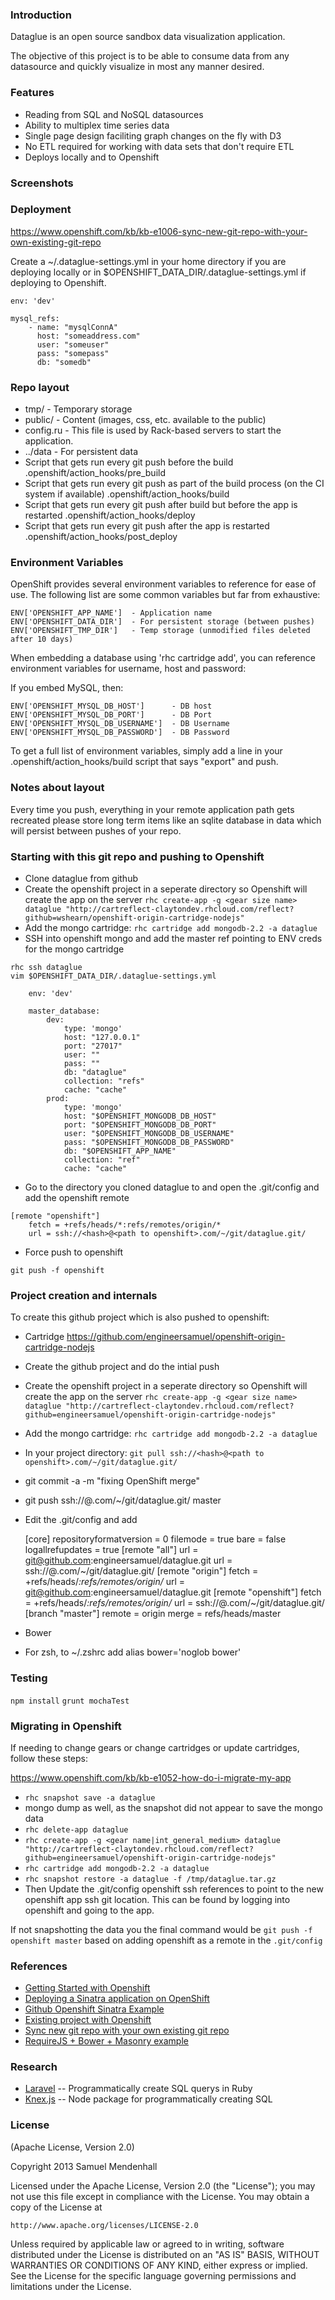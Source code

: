 ### Introduction

Dataglue is an open source sandbox data visualization application.


The objective of this project is to be able to consume data from any datasource and quickly visualize in most any manner desired.

### Features
* Reading from SQL and NoSQL datasources
* Ability to multiplex time series data
* Single page design faciliting graph changes on the fly with D3
* No ETL required for working with data sets that don't require ETL
* Deploys locally and to Openshift

### Screenshots

### Deployment

https://www.openshift.com/kb/kb-e1006-sync-new-git-repo-with-your-own-existing-git-repo

Create a ~/.dataglue-settings.yml in your home directory if you are deploying locally or in $OPENSHIFT_DATA_DIR/.dataglue-settings.yml if deploying to Openshift.

    env: 'dev'

    mysql_refs: 
        - name: "mysqlConnA"
          host: "someaddress.com"
          user: "someuser"
          pass: "somepass"
          db: "somedb"


### Repo layout
* tmp/ - Temporary storage
* public/ - Content (images, css, etc. available to the public)
* config.ru - This file is used by Rack-based servers to start the application.
* ../data - For persistent data
* Script that gets run every git push before the build
    .openshift/action_hooks/pre_build
* Script that gets run every git push as part of the build process (on the CI system if available)
    .openshift/action_hooks/build 
* Script that gets run every git push after build but before the app is restarted
    .openshift/action_hooks/deploy
* Script that gets run every git push after the app is restarted
    .openshift/action_hooks/post_deploy


### Environment Variables
OpenShift provides several environment variables to reference for ease
of use.  The following list are some common variables but far from exhaustive:

    ENV['OPENSHIFT_APP_NAME']  - Application name
    ENV['OPENSHIFT_DATA_DIR']  - For persistent storage (between pushes)
    ENV['OPENSHIFT_TMP_DIR']   - Temp storage (unmodified files deleted after 10 days)

When embedding a database using 'rhc cartridge add', you can reference environment
variables for username, host and password:

If you embed MySQL, then:

    ENV['OPENSHIFT_MYSQL_DB_HOST']      - DB host
    ENV['OPENSHIFT_MYSQL_DB_PORT']      - DB Port
    ENV['OPENSHIFT_MYSQL_DB_USERNAME']  - DB Username
    ENV['OPENSHIFT_MYSQL_DB_PASSWORD']  - DB Password

To get a full list of environment variables, simply add a line in your
    .openshift/action_hooks/build script that says "export" and push.


### Notes about layout
Every time you push, everything in your remote application path gets recreated
please store long term items like an sqlite database in data which will
persist between pushes of your repo.

### Starting with this git repo and pushing to Openshift
* Clone dataglue from github
* Create the openshift project in a seperate directory so Openshift will create the app on the server
    `rhc create-app -g <gear size name> dataglue "http://cartreflect-claytondev.rhcloud.com/reflect?github=wshearn/openshift-origin-cartridge-nodejs"`
* Add the mongo cartridge:
    `rhc cartridge add mongodb-2.2 -a dataglue`
* SSH into openshift mongo and add the master ref pointing to ENV creds for the mongo cartridge
~~~
rhc ssh dataglue
vim $OPENSHIFT_DATA_DIR/.dataglue-settings.yml

    env: 'dev'

    master_database:
        dev:
            type: 'mongo'
            host: "127.0.0.1"
            port: "27017"
            user: ""
            pass: ""
            db: "dataglue"
            collection: "refs"
            cache: "cache"
        prod:
            type: 'mongo'
            host: "$OPENSHIFT_MONGODB_DB_HOST"
            port: "$OPENSHIFT_MONGODB_DB_PORT"
            user: "$OPENSHIFT_MONGODB_DB_USERNAME"
            pass: "$OPENSHIFT_MONGODB_DB_PASSWORD"
            db: "$OPENSHIFT_APP_NAME"
            collection: "ref"
            cache: "cache"
~~~
* Go to the directory you cloned dataglue to and open the .git/config and add the openshift remote
~~~
[remote "openshift"]
    fetch = +refs/heads/*:refs/remotes/origin/*
    url = ssh://<hash>@<path to openshift>.com/~/git/dataglue.git/
~~~
* Force push to openshift
~~~
git push -f openshift
~~~



### Project creation and internals
To create this github project which is also pushed to openshift:

* Cartridge https://github.com/engineersamuel/openshift-origin-cartridge-nodejs
* Create the github project and do the intial push
* Create the openshift project in a seperate directory so Openshift will create the app on the server
    `rhc create-app -g <gear size name> dataglue "http://cartreflect-claytondev.rhcloud.com/reflect?github=engineersamuel/openshift-origin-cartridge-nodejs"`
* Add the mongo cartridge:
    `rhc cartridge add mongodb-2.2 -a dataglue`
* In your project directory:
    `git pull ssh://<hash>@<path to openshift>.com/~/git/dataglue.git/`
* git commit -a -m "fixing OpenShift merge"
* git push ssh://<hash>@<path to openshift>.com/~/git/dataglue.git/ master
* Edit the .git/config and add

    [core]
        repositoryformatversion = 0
        filemode = true
        bare = false
        logallrefupdates = true
    [remote "all"]
        url = git@github.com:engineersamuel/dataglue.git
        url = ssh://<hash>@<path to openshift>.com/~/git/dataglue.git/
    [remote "origin"]
        fetch = +refs/heads/*:refs/remotes/origin/*
        url = git@github.com:engineersamuel/dataglue.git
    [remote "openshift"]
        fetch = +refs/heads/*:refs/remotes/origin/*
        url = ssh://<hash>@<path to openshift>.com/~/git/dataglue.git/
    [branch "master"]
        remote = origin
        merge = refs/heads/master
* Bower
 * For zsh, to ~/.zshrc add alias bower='noglob bower'

### Testing
`npm install`
`grunt mochaTest`

### Migrating in Openshift

If needing to change gears or change cartridges or update cartridges, follow these steps:

https://www.openshift.com/kb/kb-e1052-how-do-i-migrate-my-app
* `rhc snapshot save -a dataglue`
* mongo dump as well, as the snapshot did not appear to save the mongo data
* `rhc delete-app dataglue`
* `rhc create-app -g <gear name|int_general_medium> dataglue "http://cartreflect-claytondev.rhcloud.com/reflect?github=engineersamuel/openshift-origin-cartridge-nodejs"`
* `rhc cartridge add mongodb-2.2 -a dataglue`
* `rhc snapshot restore -a dataglue -f /tmp/dataglue.tar.gz`
* Then Update the .git/config openshift ssh references to point to the new openshift app ssh git location.  This can be found by logging into openshift and going to the app.

If not snapshotting the data you the final command would be `git push -f openshift master` based on adding openshift as a remote in the `.git/config`

### References
* [Getting Started with Openshift](https://www.openshift.com/get-started)
* [Deploying a Sinatra application on OpenShift](https://www.openshift.com/kb/kb-e1009-deploying-a-sinatra-application-on-openshift)
* [Github Openshift Sinatra Example](https://github.com/openshift/sinatra-example)
* [Existing project with Openshift](https://gist.github.com/ryanj/5267357)
* [Sync new git repo with your own existing git repo](https://www.openshift.com/kb/kb-e1006-sync-new-git-repo-with-your-own-existing-git-repo)
* [RequireJS + Bower + Masonry example](https://github.com/gigablox/angular-art-gallery)

### Research

* [Laravel](http://laravel.com/) -- Programmatically create SQL querys in Ruby
* [Knex.js](http://knexjs.org/) -- Node package for programmatically creating SQL

### License

(Apache License, Version 2.0)

Copyright 2013 Samuel Mendenhall

Licensed under the Apache License, Version 2.0 (the "License");
you may not use this file except in compliance with the License.
You may obtain a copy of the License at

    http://www.apache.org/licenses/LICENSE-2.0

Unless required by applicable law or agreed to in writing, software
distributed under the License is distributed on an "AS IS" BASIS,
WITHOUT WARRANTIES OR CONDITIONS OF ANY KIND, either express or implied.
See the License for the specific language governing permissions and
limitations under the License.
